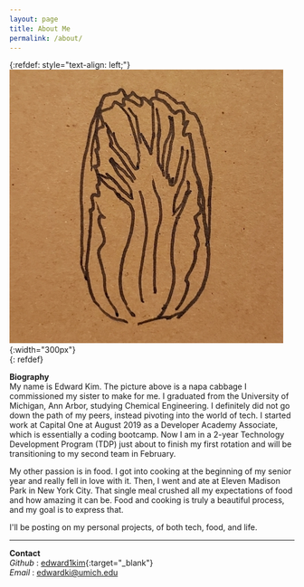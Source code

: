 ```yaml
---
layout: page
title: About Me
permalink: /about/
---
```


{:refdef: style="text-align: left;"}
![napa](/assets/images/favicon/favicon-orig.jpeg){:width="300px"}  
{: refdef}

**Biography**  
My name is Edward Kim. The picture above is a napa cabbage I commissioned my sister to make for me. I graduated from the University of Michigan, Ann Arbor, studying Chemical Engineering. I definitely did not go down the path of my peers, instead pivoting into the world of tech. I started work at Capital One at August 2019 as a Developer Academy Associate, which is essentially a coding bootcamp. Now I am in a 2-year Technology Development Program (TDP) just about to finish my first rotation and will be transitioning to my second team in February.

My other passion is in food. I got into cooking at the beginning of my senior year and really fell in love with it. Then, I went and ate at Eleven Madison Park in New York City. That single meal crushed all my expectations of food and how amazing it can be. Food and cooking is truly a beautiful process, and my goal is to express that. 

I'll be posting on my personal projects, of both tech, food, and life.

---
**Contact**  
*Github* : [edward1kim](https://github.com/edward1kim){:target="_blank"}  
*Email* : edwardki@umich.edu 

